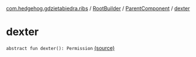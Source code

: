 [com.hedgehog.gdzietabiedra.ribs](../../index.md) / [RootBuilder](../index.md) / [ParentComponent](index.md) / [dexter](./dexter.md)

# dexter

`abstract fun dexter(): Permission` [(source)](https://github.com/asvid/GdzieTaBiedra/tree/master/app/src/main/java/com/hedgehog/gdzietabiedra/ribs/RootBuilder.kt#L69)